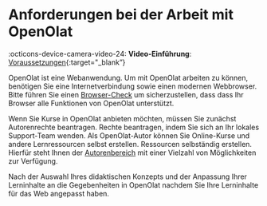 # Anforderungen bei der Arbeit mit OpenOlat

:octicons-device-camera-video-24: **Video-Einführung**: [Voraussetzungen](<https://www.youtube.com/embed/RJ2Q9fSG-ww>){:target="_blank”}

OpenOlat ist eine Webanwendung. Um mit OpenOlat arbeiten zu können, benötigen Sie eine
Internetverbindung sowie einen modernen Webbrowser.  Bitte führen Sie einen
[Browser-Check](../login_registration/Login_Page.md#LoginPage-login_browsercheck) um sicherzustellen, dass
dass Ihr Browser alle Funktionen von OpenOlat unterstützt.

Wenn Sie Kurse in OpenOlat anbieten möchten, müssen Sie zunächst Autorenrechte beantragen.
Rechte beantragen, indem Sie sich an Ihr lokales Support-Team wenden. Als OpenOlat-Autor können Sie Online-Kurse und andere Lernressourcen selbst erstellen.
Ressourcen selbständig erstellen. Hierfür steht Ihnen der [Autorenbereich](../authoring/index.de.md)
mit einer Vielzahl von Möglichkeiten zur Verfügung.

Nach der Auswahl Ihres didaktischen Konzepts und der Anpassung Ihrer Lerninhalte an die Gegebenheiten in OpenOlat
nachdem Sie Ihre Lerninhalte für das Web angepasst haben.